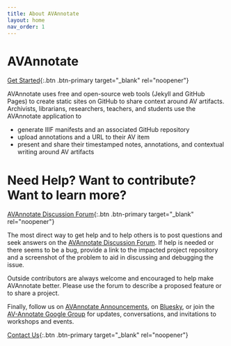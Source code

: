 ```yaml
---
title: About AVAnnotate
layout: home
nav_order: 1
---
```


# AVAnnotate
[Get Started](https://avannotate.github.io/documentation/pages/start/){:.btn .btn-primary target="_blank" rel="noopener"} 

AVAnnotate uses free and open-source web tools (Jekyll and GitHub Pages) to create static sites on GitHub to share context around AV artifacts. 
Archivists, librarians, researchers, teachers, and students use the AVAnnotate application to
- generate IIIF manifests and an associated GitHub repository
- upload annotations and a URL to their AV item 
- present and share their timestamped notes, annotations, and contextual writing around AV artifacts

# Need Help? Want to contribute? Want to learn more? 
 
[AVAnnotate Discussion Forum](https://github.com/orgs/AVAnnotate/discussions){:.btn .btn-primary target="_blank" rel="noopener"}

The most direct way to get help and to help others is to post questions and seek answers on the [AVAnnotate Discussion Forum](https://github.com/orgs/AVAnnotate/discussions). If help is needed or there seems to be a bug, provide a link to the impacted project repository and a screenshot of the problem to aid in discussing and debugging the issue.

Outside contributors are always welcome and encouraged to help make AVAnnotate better. Please use the forum to describe a proposed feature or to share a project. 

Finally, follow us on [AVAnnotate Announcements](https://github.com/orgs/AVAnnotate/discussions/categories/announcements), on [Bluesky](https://app.bsky.cz/profile/avannotate.bsky.social), or join the [AV-Annotate Google Group](https://groups.google.com/u/0/g/av-annotate) for updates, conversations, and invitations to workshops and events. 

[Contact Us](mailto:av-annotate@gmail.com){:.btn .btn-primary target="_blank" rel="noopener"} 

